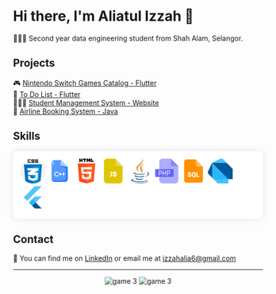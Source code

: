 # Hi there, I'm Aliatul Izzah 🫧

👩🏻‍🎓 Second year data engineering student from Shah Alam, Selangor.


## Projects

🎮 [Nintendo Switch Games Catalog - Flutter](https://switchsavvy-5465c.web.app/) <br>
📱 [To Do List - Flutter](https://github.com/oishylea/Flutter-To-Do-List-App)<br>
👩🏻‍🏫 [Student Management System - Website](https://github.com/oishylea/YouthVenture)<br>
🛫 [Airline Booking System - Java](https://github.com/oishylea/AirlineBookingSystem)<br>


## Skills

<html>
<div style="background-color: white; padding: 15px; border-radius: 8px; box-shadow: 0 0 15px rgba(0,0,0,0.1);">
  <img src="images/css.png" alt="Firebase Main Page" width="50" height="50" />
  <img src="images/cpp.png" alt="Firebase Main Page" width="50" height="50" />
  <img src="images/html.png" alt="Firebase Main Page" width="50" height="50" />
  <img src="images/js.png" alt="Firebase Main Page" width="50" height="50" />
  <img src="images/java.png" alt="Firebase Main Page" width="50" height="50" />
  <img src="images/php.png" alt="Firebase Main Page" width="50" height="50" />
  <img src="images/sql.png" alt="Firebase Main Page" width="50" height="50" />
  <img src="images/dart.png" alt="Firebase Main Page" width="50" height="50" />
  <img src="images/flutter.jpg" alt="Firebase Main Page" width="50" height="50" />
</div></html>

<!--## Education

🎓 BSc of Computer Science ( Data Engineering ) , University of Technology Malaysia, 2022-present
-->

## Contact

📧 You can find me on [LinkedIn](https://www.linkedin.com/in/aliatul-izzah-jasman-2a72b8261/) or email me at izzahalia6@gmail.com

---

<p align="center">
  <img src="https://media.giphy.com/media/WJOq6yKop0A1y/giphy.gif" alt="game 3" width="270" height="200">
  <img src="https://media.giphy.com/media/KZGN8tU5OmFJC/giphy.gif" alt="game 3" width="270" height="200">
</p>
